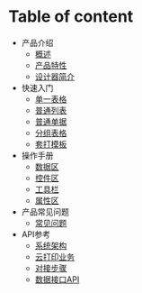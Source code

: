 # Table of content

* 产品介绍
    * [概述](articles/print/1-/gai_shu.md)
    * [产品特性](articles/print/1-/features.md)
    * [设计器简介](articles/print/1-/designer_intro.md)
* 快速入门
    * [单一表格](articles/print/2-/single_table.md)
    * [普通列表](articles/print/2-/common_list.md)
    * [普通单据](articles/print/2-/document.md)
    * [分组表格](articles/print/2-/group_table.md)
    * [套打模板](articles/print/2-/formatted_print.md)
* 操作手册
    * [数据区](articles/print/3-/data_area.md)
    * [控件区](articles/print/3-/control_area.md)
    * [工具栏](articles/print/3-/toolbar.md)
    * [属性区](articles/print/3-/property_area.md)
* 产品常见问题
    * [常见问题](articles/print/4-/question.md)
* API参考
    * [系统架构](articles/print/5-/system_structure.md)
    * [云打印业务](articles/print/5-/print_business.md)
    * [对接步骤](articles/print/5-/connect_steps.md)
    * [数据接口API](articles/print/5-/api.md)

